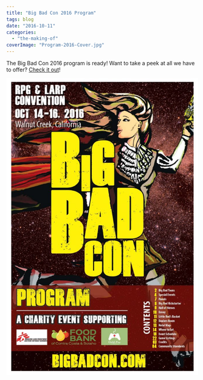```yaml
---
title: "Big Bad Con 2016 Program"
tags: blog
date: "2016-10-11"
categories: 
  - "the-making-of"
coverImage: "Program-2016-Cover.jpg"
---
```


The Big Bad Con 2016 program is ready! Want to take a peek at all we have to offer? [Check it out](https://www.dropbox.com/s/9bv1t4m0jdkgdxk/bbc-program-2016-FINAL.pdf?dl=0)!

[![Program 2016 Cover](/images/Program-2016-Cover-663x1024.jpg)](https://www.dropbox.com/s/9bv1t4m0jdkgdxk/bbc-program-2016-FINAL.pdf?dl=0)
